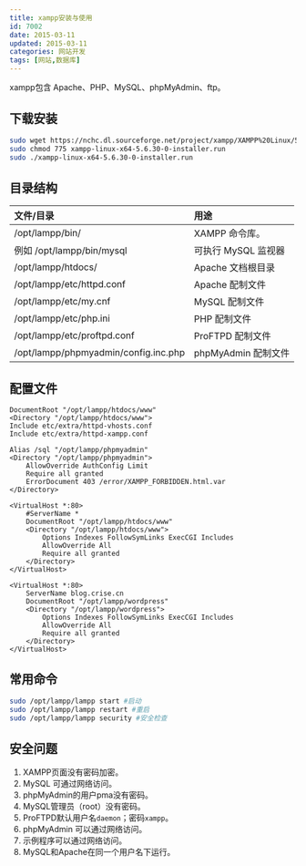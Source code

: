 ```yaml
---
title: xampp安装与使用
id: 7002
date: 2015-03-11
updated: 2015-03-11
categories: 网站开发
tags: [网站,数据库]
---
```


xampp包含 Apache、PHP、MySQL、phpMyAdmin、ftp。
<!--more-->
## 下载安装
```bash
sudo wget https://nchc.dl.sourceforge.net/project/xampp/XAMPP%20Linux/5.6.30/xampp-linux-x64-5.6.30-0-installer.run
sudo chmod 775 xampp-linux-x64-5.6.30-0-installer.run
sudo ./xampp-linux-x64-5.6.30-0-installer.run
```

## 目录结构
文件/目录                            |用途
:------------------------------------|:--------
/opt/lampp/bin/	                     | XAMPP 命令库。
例如 /opt/lampp/bin/mysql            | 可执行 MySQL 监视器
/opt/lampp/htdocs/	                 | Apache 文档根目录
/opt/lampp/etc/httpd.conf	           | Apache 配制文件
/opt/lampp/etc/my.cnf	               | MySQL 配制文件
/opt/lampp/etc/php.ini	             | PHP 配制文件
/opt/lampp/etc/proftpd.conf	         | ProFTPD 配制文件
/opt/lampp/phpmyadmin/config.inc.php | phpMyAdmin 配制文件

## 配置文件
```apacheconf /opt/lampp/etc/httpd.conf
DocumentRoot "/opt/lampp/htdocs/www"
<Directory "/opt/lampp/htdocs/www">
Include etc/extra/httpd-vhosts.conf
Include etc/extra/httpd-xampp.conf
```
```apacheconf /opt/lampp/etc/extra/httpd-xampp.conf
Alias /sql "/opt/lampp/phpmyadmin"
<Directory "/opt/lampp/phpmyadmin">
    AllowOverride AuthConfig Limit
    Require all granted
    ErrorDocument 403 /error/XAMPP_FORBIDDEN.html.var
</Directory>
```
```apacheconf /opt/lampp/etc/extra/httpd-vhosts.conf
<VirtualHost *:80>
    #ServerName *
    DocumentRoot "/opt/lampp/htdocs/www"
    <Directory "/opt/lampp/htdocs/www">
        Options Indexes FollowSymLinks ExecCGI Includes
        AllowOverride All
        Require all granted
    </Directory>
</VirtualHost>

<VirtualHost *:80>
    ServerName blog.crise.cn
    DocumentRoot "/opt/lampp/wordpress"
    <Directory "/opt/lampp/wordpress">
        Options Indexes FollowSymLinks ExecCGI Includes
        AllowOverride All
        Require all granted
    </Directory>
</VirtualHost>
```
## 常用命令
```bash
sudo /opt/lampp/lampp start #启动
sudo /opt/lampp/lampp restart #重启
sudo /opt/lampp/lampp security #安全检查
```
## 安全问题
1. XAMPP页面没有密码加密。
2. MySQL 可通过网络访问。
3. phpMyAdmin的用户pma没有密码。
4. MySQL管理员（root）没有密码。
5. ProFTPD默认用户名`daemon`；密码`xampp`。
6. phpMyAdmin 可以通过网络访问。
7. 示例程序可以通过网络访问。
8. MySQL和Apache在同一个用户名下运行。
